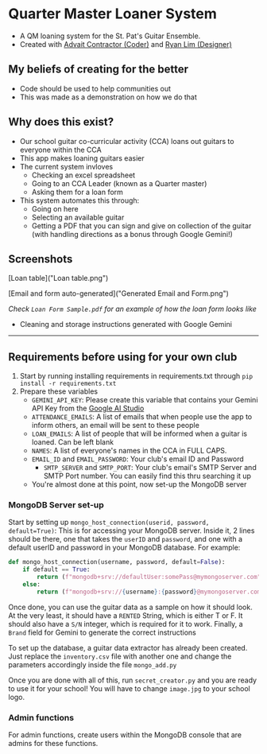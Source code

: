 # Quarter Master Loaner System
- A QM loaning system for the St. Pat's Guitar Ensemble.
- Created with [Advait Contractor (Coder)](mailto:advait@contractor.net) and [Ryan Lim (Designer)](mailto:ryanlim2009@gmail.com)
## My beliefs of creating for the better
- Code should be used to help communities out
- This was made as a demonstration on how we do that
## Why does this exist?
- Our school guitar co-curricular activity (CCA) loans out guitars to everyone within the CCA
- This app makes loaning guitars easier
- The current system invloves
    - Checking an excel spreadsheet
    - Going to an CCA Leader (known as a Quarter master)
    - Asking them for a loan form
- This system automates this through:
    - Going on here
    - Selecting an available guitar
    - Getting a PDF that you can sign and give on collection of the guitar (with handling directions as a bonus through Google Gemini!)

## Screenshots
[Loan table]("Loan table.png")

[Email and form auto-generated]("Generated Email and Form.png")

_Check `Loan Form Sample.pdf` for an example of how the loan form looks like_
- Cleaning and storage instructions generated with Google Gemini

---
## Requirements before using for your own club
1. Start by running installing requirements in requirements.txt through `pip install -r requirements.txt`
2. Prepare these variables
    - `GEMINI_API_KEY`: Please create this variable that contains your Gemini API Key from the [Google AI Studio](https://ai.google.dev/aistudio)
    - `ATTENDANCE_EMAILS`: A list of emails that when people use the app to inform others, an email will be sent to these people 
    -  `LOAN_EMAILS`: A list of people that will be informed when a guitar is loaned. Can be left blank
    - `NAMES`: A list of everyone's names in the CCA in FULL CAPS.
    - `EMAIL_ID` and `EMAIL_PASSWORD`: Your club's email ID and Password
        - `SMTP_SERVER` and `SMTP_PORT`: Your club's email's SMTP Server and SMTP Port number. You can easily find this thru searching it up
    - You're almost done at this point, now set-up the MongoDB server

### MongoDB Server set-up
Start by setting up `mongo_host_connection(userid, password, default=True)`: This is for accessing your MongoDB server. Inside it, 2 lines should be there, one that takes the `userID` and `password`, and one with a default userID and password in your MongoDB database.
For example:
```python
def mongo_host_connection(username, password, default=False):
    if default == True:
        return (f"mongodb+srv://defaultUser:somePass@mymongoserver.com")
    else:
        return (f"mongodb+srv://{username}:{password}@mymongoserver.com")
```

Once done, you can use the guitar data as a sample on how it should look. At the very least, it should have a `RENTED` String, which is either T or F. It should also have a `S/N` integer, which is required for it to work. Finally, a `Brand` field for Gemini to generate the correct instructions

To set up the database, a guitar data extractor has already been created. Just replace the `inventory.csv` file with another one and change the parameters accordingly inside the file `mongo_add.py`

Once you are done with all of this, run `secret_creator.py` and you are ready to use it for your school! You will have to change `image.jpg` to your school logo.

### Admin functions
For admin functions, create users within the MongoDB console that are admins for these functions. 
